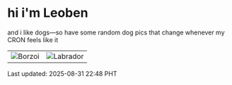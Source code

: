# hi i'm Leoben

and i like dogs—so have some random dog pics that change whenever my CRON feels like it

|  |  |
|--------|----------|
| ![Borzoi](https://random-dog-vercel.vercel.app/api/random-borzoi?v=1756651734) | ![Labrador](https://random-dog-vercel.vercel.app/api/random-labrador?v=1756651734) |

Last updated: 2025-08-31 22:48 PHT
